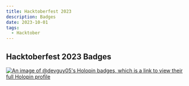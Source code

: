 ```yaml
---
title: Hacktoberfest 2023
description: Badges
date: 2023-10-01
tags:
  - Hacktober
---
```


## Hacktoberfest 2023 Badges

[![An image of @devguy05's Holopin badges, which is a link to view their full Holopin profile](https://holopin.me/devguy05)](https://holopin.io/@devguy05)
